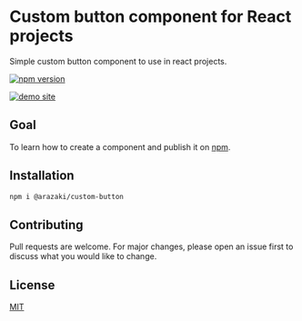 # Custom button component for React projects
Simple custom button component to use in react projects.

[![npm version](https://img.shields.io/npm/v/@arazaki/custom-button.svg)](https://www.npmjs.com/package/@arazaki/custom-button)

[![demo site](https://img.shields.io/badge/demo-site-green.svg)](https://arazaki.github.io/custom-button/)

## Goal
To learn how to create a component and publish it on [npm](https://www.npmjs.com/settings/arazaki/packages).

## Installation

```bash
npm i @arazaki/custom-button
```

## Contributing
Pull requests are welcome. For major changes, please open an issue first to discuss what you would like to change.

## License
[MIT](https://choosealicense.com/licenses/mit/)

